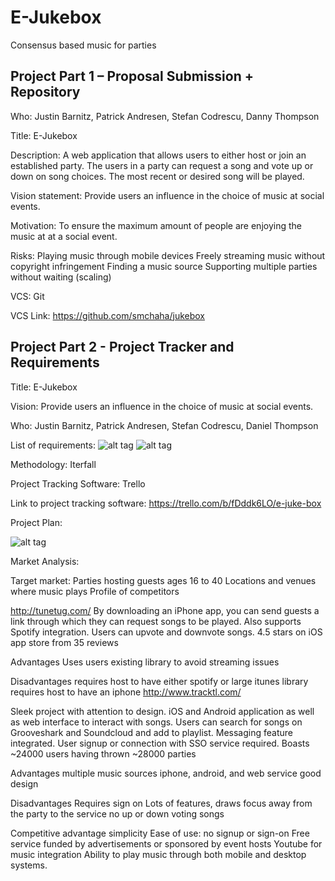 # E-Jukebox
Consensus based music for parties

## Project Part 1 – Proposal Submission + Repository

Who: Justin Barnitz, Patrick Andresen, Stefan Codrescu, Danny Thompson

Title: E-Jukebox 

Description: A web application that allows users to either host or join an established party. The users in a party can request a song and vote up or down on song choices. The most recent or desired song will be played. 

Vision statement: Provide users an influence in the choice of music at social events.

Motivation: To ensure the maximum amount of people are enjoying the music at at a social event.

Risks: 
  Playing music through mobile devices 
  Freely streaming music without copyright infringement
  Finding a music source
  Supporting multiple parties without waiting (scaling)

VCS: Git 

VCS Link:  https://github.com/smchaha/jukebox

## Project Part 2 - Project	Tracker and	Requirements

Title: E-Jukebox

Vision: Provide users an influence in the choice of music at social events.

Who: Justin Barnitz, Patrick Andresen, Stefan Codrescu, Daniel Thompson

List of requirements:
![alt tag](https://cloud.githubusercontent.com/assets/10746339/6177267/76667746-b2c2-11e4-8304-c7c8c0d6bcbf.png)
![alt tag](https://cloud.githubusercontent.com/assets/10746339/6177271/7c5137ae-b2c2-11e4-9091-11c0d22b32b8.png)

Methodology: Iterfall

Project Tracking Software: Trello

Link to project tracking software: https://trello.com/b/fDddk6LO/e-juke-box

Project Plan: 

![alt tag](https://cloud.githubusercontent.com/assets/10746339/6177128/33216cd0-b2c1-11e4-8e37-dfb09be563e2.png)

Market Analysis:

Target market:
  Parties hosting guests ages 16 to 40
  Locations and venues where music plays
  Profile of competitors
  
  http://tunetug.com/
    By downloading an iPhone app, you can send guests a link through which they can request songs to be played. Also supports     Spotify integration. Users can upvote and downvote songs.
    4.5 stars on iOS app store from 35 reviews

  Advantages
    Uses users existing library to avoid streaming issues
  
  Disadvantages
    requires host to have either spotify or large itunes library
    requires host to have an iphone
    http://www.tracktl.com/
  
  Sleek project with attention to design. iOS and Android application as well as web interface to interact with songs. Users   can search for songs on Grooveshark and Soundcloud and add to playlist. Messaging feature integrated. User signup or         connection with SSO service required. 
  Boasts ~24000 users having thrown ~28000 parties

  Advantages
    multiple music sources
    iphone, android, and web service
    good design
  
  Disadvantages
    Requires sign on
    Lots of features, draws focus away from the party to the service
    no up or down voting songs

  Competitive advantage
    simplicity
    Ease of use: no signup or sign-on
    Free service funded by advertisements or sponsored by event hosts
    Youtube for music integration
    Ability to play music through both mobile and desktop systems.

